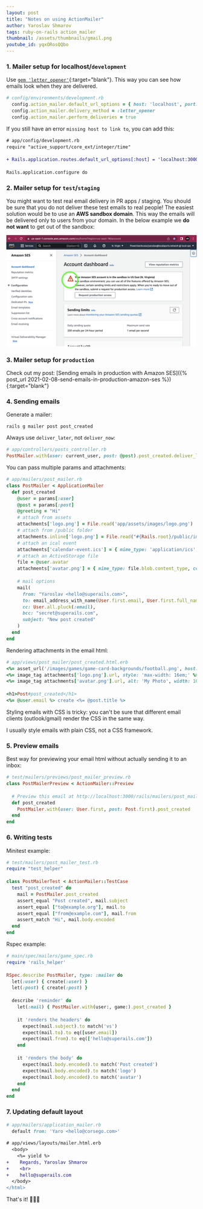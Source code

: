 ```yaml
---
layout: post
title: "Notes on using ActionMailer"
author: Yaroslav Shmarov
tags: ruby-on-rails action_mailer
thumbnail: /assets/thumbnails/gmail.png
youtube_id: yqxORosQQbo
---
```


### 1. Mailer setup for localhost/`development`

Use [`gem 'letter_opener'`](https://github.com/ryanb/letter_opener){:target="blank"}. This way you can see how emails look when they are delivered.

```ruby
# config/environments/development.rb
  config.action_mailer.default_url_options = { host: 'localhost', port: 3000 }
  config.action_mailer.delivery_method = :letter_opener
  config.action_mailer.perform_deliveries = true
```

If you still have an error `missing host to link to`, you can add this:

```diff
# app/config/development.rb
require "active_support/core_ext/integer/time"

+ Rails.application.routes.default_url_options[:host] = 'localhost:3000'

Rails.application.configure do
```

### 2. Mailer setup for `test`/`staging`

You might want to test real email delivery in PR apps / staging.
You should be sure that you do not deliver these test emails to real people!
The easiest solution would be to use an **AWS sandbox domain**.
This way the emails will be delivered only to users from your domain.
In the below example we **do not want** to get out of the sandbox:

![aws-sandbox.png](/assets/images/aws-sandbox.png)

### 3. Mailer setup for `production`

Check out my post: [Sending emails in production with Amazon SES]({% post_url 2021-02-08-send-emails-in-production-amazon-ses %}){:target="blank"}

### 4. Sending emails

Generate a mailer:

```shell
rails g mailer post post_created
```

Always use `deliver_later`, not `deliver_now`:

```ruby
# app/controllers/posts_controller.rb
PostMailer.with(user: current_user, post: @post).post_created.deliver_later
```

You can pass multiple params and attachments:

```ruby
# app/mailers/post_mailer.rb
class PostMailer < ApplicationMailer
  def post_created
    @user = params[:user]
    @post = params[:post]
    @greeting = "Hi"
    # attach from assets
    attachments['logo.png'] = File.read('app/assets/images/logo.png')
    # attach from /public folder
    attachments.inline['logo.png'] = File.read("#{Rails.root}/public/images/logo.png")
    # attach an ical event
    attachments['calendar-event.ics'] = { mime_type: 'application/ics', content: icalendar.to_ical }
    # attach an ActiveStorage file
    file = @user.avatar
    attachments['avatar.png'] = { mime_type: file.blob.content_type, content: file.blob.download }

    # mail options
    mail(
      from: "Yaroslav <hello@superails.com>",
      to: email_address_with_name(User.first.email, User.first.full_name), 
      cc: User.all.pluck(:email), 
      bcc: "secret@superails.com", 
      subject: "New post created"
    )
  end
end
```

Rendering attachments in the email html:

```ruby
# app/views/post_mailer/post_created.html.erb
<%= asset_url('/images/games/game-card-backgrounds/football.png', host: 'https://superails.com') %>
<%= image_tag attachments['logo.png'].url, style: 'max-width: 16em;' %>
<%= image_tag attachments['avatar.png'].url, alt: 'My Photo', width: 100 %>

<h1>Post#post_created</h1>
<%= @user.email %> create <%= @post.title %>
```

Styling emails with CSS is tricky: you can't be sure that different email clients (outlook/gmail) render the CSS in the same way.

I usually style emails with plain CSS, not a CSS framework.

### 5. Preview emails

Best way for previewing your email html without actually sending it to an inbox:

```ruby
# test/mailers/previews/post_mailer_preview.rb
class PostMailerPreview < ActionMailer::Preview

  # Preview this email at http://localhost:3000/rails/mailers/post_mailer/post_created
  def post_created
    PostMailer.with(user: User.first, post: Post.first).post_created
  end
end
```

### 6. Writing tests

Minitest example:

```ruby
# test/mailers/post_mailer_test.rb
require "test_helper"

class PostMailerTest < ActionMailer::TestCase
  test "post_created" do
    mail = PostMailer.post_created
    assert_equal "Post created", mail.subject
    assert_equal ["to@example.org"], mail.to
    assert_equal ["from@example.com"], mail.from
    assert_match "Hi", mail.body.encoded
  end
end
```

Rspec example:

```ruby
# main/spec/mailers/game_spec.rb
require 'rails_helper'

RSpec.describe PostMailer, type: :mailer do
  let(:user) { create(:user) }
  let(:post) { create(:post) }

  describe 'reminder' do
    let(:mail) { PostMailer.with(user:, game:).post_created }

    it 'renders the headers' do
      expect(mail.subject).to match('vs')
      expect(mail.to).to eq([user.email])
      expect(mail.from).to eq(['hello@superails.com'])
    end

    it 'renders the body' do
      expect(mail.body.encoded).to match('Post created')
      expect(mail.body.encoded).to match('logo')
      expect(mail.body.encoded).to match('avatar')
    end
  end
end
```

### 7. Updating default layout

```ruby
# app/mailers/application_mailer.rb
  default from: 'Yaro <hello@corsego.com>'
```

```diff
# app/views/layouts/mailer.html.erb
  <body>
    <%= yield %>
+    Regards, Yaroslav Shmarov
+    <br>
+    hello@superails.com
  </body>
</html>
```

That's it! 🎉🥳🍾
